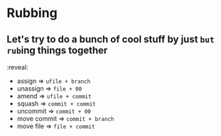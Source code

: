 # Rubbing

## Let's try to do a bunch of cool stuff by just `but rub`ing things together

:reveal:
- assign => `ufile + branch`
- unassign => `file + 00`
- amend => `ufile + commit`
- squash => `commit + commit`
- uncommit => `commit + 00`
- move commit => `commit + branch`
- move file => `file + commit`
